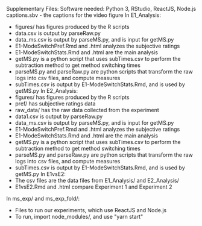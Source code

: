 Supplementary Files:
Software needed: Python 3, RStudio, ReactJS, Node.js
captions.sbv - the captions for the video figure
In E1_Analysis:
- figures/ has figures produced by the R scripts
- data.csv is output by parseRaw.py
- data_ms.csv is output by parseMS.py, and is input for getMS.py
- E1-ModeSwitchPref.Rmd and .html analyzes the subjective ratings
- E1-ModeSwitchStats.Rmd and .html are the main analysis
- getMS.py is a python script that uses subTimes.csv to perform the subtraction method to get method switching times
- parseMS.py and parseRaw.py are python scripts that transform the raw logs into csv files, and compute measures
- subTimes.csv is output by E1-ModeSwitchStats.Rmd, and is used by getMS.py
In E2_Analysis:
- figures/ has figures produced by the R scripts
- pref/ has subjective ratings data
- raw_data/ has the raw data collected from the experiment
- data1.csv is output by parseRaw.py
- data_ms.csv is output by parseMS.py, and is input for getMS.py
- E1-ModeSwitchPref.Rmd and .html analyzes the subjective ratings
- E1-ModeSwitchStats.Rmd and .html are the main analysis
- getMS.py is a python script that uses subTimes.csv to perform the subtraction method to get method switching times
- parseMS.py and parseRaw.py are python scripts that transform the raw logs into csv files, and compute measures
- subTimes.csv is output by E1-ModeSwitchStats.Rmd, and is used by getMS.py
In E1vsE2:
- The csv files are the data files from E1_Analysis/ and E2_Analysis/
- E1vsE2.Rmd and .html compare Experiment 1 and Experiment 2

In ms_exp/ and ms_exp_fold/:
- Files to run our experiments, which use ReactJS and Node.js
- To run, import node_modules/, and use "yarn start" 
